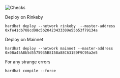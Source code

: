 ![Checks](https://github.com/tellor-io/lens/workflows/Checks/badge.svg)

Deploy on Rinkeby
```
hardhat deploy --network rinkeby  --master-address 0xfe41cb708cd98c5b20423433309e55b53f79134a
```


Deploy on Mainnet
```
hardhat deploy --network mainnet --master-address 0x0Ba45A8b5d5575935B8158a88C631E9F9C95a2e5
```

For any strange errors
```
hardhat compile --force
```